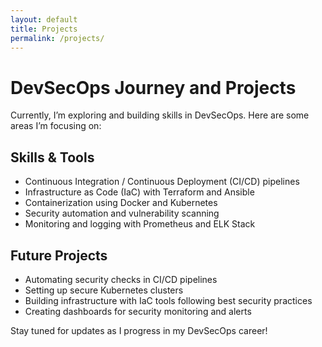 ```yaml
---
layout: default
title: Projects
permalink: /projects/
---
```


# DevSecOps Journey and Projects

Currently, I’m exploring and building skills in DevSecOps. Here are some areas I’m focusing on:

## Skills & Tools
- Continuous Integration / Continuous Deployment (CI/CD) pipelines
- Infrastructure as Code (IaC) with Terraform and Ansible
- Containerization using Docker and Kubernetes
- Security automation and vulnerability scanning
- Monitoring and logging with Prometheus and ELK Stack

## Future Projects
- Automating security checks in CI/CD pipelines
- Setting up secure Kubernetes clusters
- Building infrastructure with IaC tools following best security practices
- Creating dashboards for security monitoring and alerts

Stay tuned for updates as I progress in my DevSecOps career!

